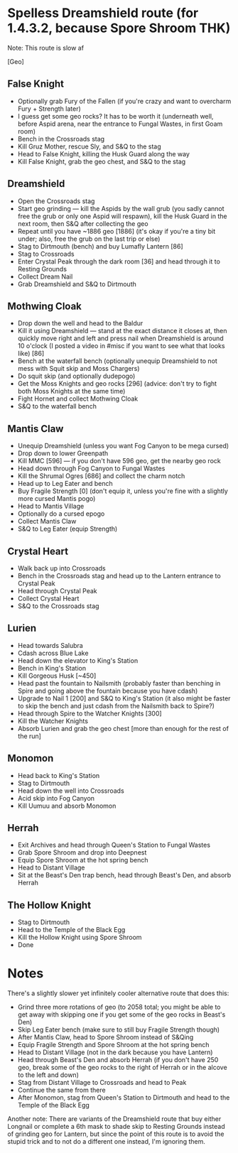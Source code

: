 # Spelless Dreamshield route (for 1.4.3.2, because Spore Shroom THK)

Note: This route is slow af

[Geo]


## False Knight
- Optionally grab Fury of the Fallen (if you're crazy and want to overcharm Fury + Strength later)
- I guess get some geo rocks? It has to be worth it (underneath well, before Aspid arena, near the entrance to Fungal Wastes, in first Goam room)
- Bench in the Crossroads stag
- Kill Gruz Mother, rescue Sly, and S&Q to the stag
- Head to False Knight, killing the Husk Guard along the way
- Kill False Knight, grab the geo chest, and S&Q to the stag

## Dreamshield
- Open the Crossroads stag
- Start geo grinding — kill the Aspids by the wall grub (you sadly cannot free the grub or only one Aspid will respawn), kill the Husk Guard in the next room, then S&Q after collecting the geo
- Repeat until you have ~1886 geo [1886] (it's okay if you're a tiny bit under; also, free the grub on the last trip or else)
- Stag to Dirtmouth (bench) and buy Lumafly Lantern [86]
- Stag to Crossroads
- Enter Crystal Peak through the dark room [36] and head through it to Resting Grounds
- Collect Dream Nail
- Grab Dreamshield and S&Q to Dirtmouth

## Mothwing Cloak
- Drop down the well and head to the Baldur
- Kill it using Dreamshield — stand at the exact distance it closes at, then quickly move right and left and press nail when Dreamshield is around 10 o'clock (I posted a video in #misc if you want to see what that looks like) [86]
- Bench at the waterfall bench (optionally unequip Dreamshield to not mess with Squit skip and Moss Chargers)
- Do squit skip (and optionally dudepogo)
- Get the Moss Knights and geo rocks [296] (advice: don't try to fight both Moss Knights at the same time)
- Fight Hornet and collect Mothwing Cloak
- S&Q to the waterfall bench

## Mantis Claw
- Unequip Dreamshield (unless you want Fog Canyon to be mega cursed)
- Drop down to lower Greenpath
- Kill MMC [596] — if you don't have 596 geo, get the nearby geo rock
- Head down through Fog Canyon to Fungal Wastes
- Kill the Shrumal Ogres [686] and collect the charm notch
- Head up to Leg Eater and bench
- Buy Fragile Strength [0] (don't equip it, unless you're fine with a slightly more cursed Mantis pogo)
- Head to Mantis Village
- Optionally do a cursed epogo
- Collect Mantis Claw
- S&Q to Leg Eater (equip Strength)

## Crystal Heart
- Walk back up into Crossroads
- Bench in the Crossroads stag and head up to the Lantern entrance to Crystal Peak
- Head through Crystal Peak
- Collect Crystal Heart
- S&Q to the Crossroads stag

## Lurien
- Head towards Salubra
- Cdash across Blue Lake
- Head down the elevator to King's Station
- Bench in King's Station
- Kill Gorgeous Husk [~450]
- Head past the fountain to Nailsmith (probably faster than benching in Spire and going above the fountain because you have cdash)
- Upgrade to Nail 1 [200] and S&Q to King's Station (it also might be faster to skip the bench and just cdash from the Nailsmith back to Spire?)
- Head through Spire to the Watcher Knights [300]
- Kill the Watcher Knights
- Absorb Lurien and grab the geo chest [more than enough for the rest of the run]

## Monomon
- Head back to King's Station
- Stag to Dirtmouth
- Head down the well into Crossroads
- Acid skip into Fog Canyon
- Kill Uumuu and absorb Monomon

## Herrah
- Exit Archives and head through Queen's Station to Fungal Wastes
- Grab Spore Shroom and drop into Deepnest
- Equip Spore Shroom at the hot spring bench
- Head to Distant Village
- Sit at the Beast's Den trap bench, head through Beast's Den, and absorb Herrah

## The Hollow Knight
- Stag to Dirtmouth
- Head to the Temple of the Black Egg
- Kill the Hollow Knight using Spore Shroom
- Done


# Notes

There's a slightly slower yet infinitely cooler alternative route that does this:
- Grind three more rotations of geo (to 2058 total; you might be able to get away with skipping one if you get some of the geo rocks in Beast's Den)
- Skip Leg Eater bench (make sure to still buy Fragile Strength though)
- After Mantis Claw, head to Spore Shroom instead of S&Qing
- Equip Fragile Strength and Spore Shroom at the hot spring bench
- Head to Distant Village (not in the dark because you have Lantern)
- Head through Beast's Den and absorb Herrah (if you don't have 250 geo, break some of the geo rocks to the right of Herrah or in the alcove to the left and down)
- Stag from Distant Village to Crossroads and head to Peak
- Continue the same from there
- After Monomon, stag from Queen's Station to Dirtmouth and head to the Temple of the Black Egg

Another note: There are variants of the Dreamshield route that buy either Longnail or complete a 6th mask to shade skip to Resting Grounds instead of grinding geo for Lantern, but since the point of this route is to avoid the stupid trick and to not do a different one instead, I'm ignoring them.
